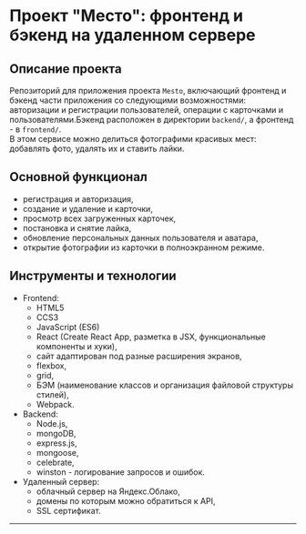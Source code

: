 # Проект "Место": фронтенд и бэкенд на удаленном сервере

## Описание проекта
Репозиторий для приложения проекта `Mesto`, включающий фронтенд и бэкенд части приложения со следующими возможностями: авторизации и регистрации пользователей, операции с карточками и пользователями.Бэкенд расположен в директории `backend/`, а фронтенд - в `frontend/`.  
В этом сервисе можно делиться фотографими красивых мест: добавлять фото, удалять их и ставить лайки.

## Основной функционал
* регистрация и авторизация,
* создание и удаление и карточки,
* просмотр всех загруженных карточек,
* постановка и снятие лайка,
* обновление персональных данных пользователя и аватара,
* открытие фотографии из карточки в полноэкранном режиме.

## Инструменты и технологии
- Frontend:
    - HTML5
    - CCS3
    - JavaScript (ES6)
    - React (Create React App, разметка в JSX, функциональные компоненты и хуки),
    - сайт адаптирован под разные расширения экранов,
    - flexbox,
    - grid,
    - БЭМ (наименование классов и организация файловой структуры стилей),
    - Webpack.
- Backend:
   - Node.js,
   - mongoDB,
   - express.js,
   - mongoose,
   - celebrate,
   - winston - логирование запросов и ошибок.
- Удаленный сервер:
    - облачный сервер на Яндекс.Облако,
    - домены по которым можно обратиться к API,
    - SSL сертификат.
----------------

